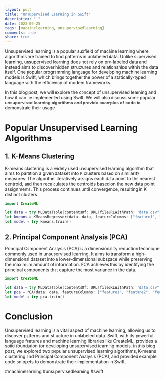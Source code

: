 ```yaml
---
layout: post
title: "Unsupervised Learning in Swift"
description: " "
date: 2023-09-25
tags: [machinelearning, unsupervisedlearning]
comments: true
share: true
---
```


Unsupervised learning is a popular subfield of machine learning where algorithms are trained to find patterns in unlabeled data. Unlike supervised learning, unsupervised learning does not rely on pre-labeled data and instead aims to discover hidden structures and relationships within the data itself. One popular programming language for developing machine learning models is Swift, which brings together the power of a statically-typed language with the efficiency of modern frameworks.

In this blog post, we will explore the concept of unsupervised learning and how it can be implemented using Swift. We will also discuss some popular unsupervised learning algorithms and provide examples of code to demonstrate their usage.

# Popular Unsupervised Learning Algorithms

## 1. K-Means Clustering

K-means clustering is a widely used unsupervised learning algorithm that aims to partition a given dataset into K clusters based on similarity measures. The algorithm iteratively assigns each data point to the nearest centroid, and then recalculates the centroids based on the new data point assignments. This process continues until convergence, resulting in K distinct clusters.

```swift
import CreateML

let data = try MLDataTable(contentsOf: URL(fileURLWithPath: "data.csv"))
let kmeans = KMeansRegressor(data: data, featureColumns: ["feature1", "feature2"], k: 3)
let model = try kmeans.train()
```

## 2. Principal Component Analysis (PCA)

Principal Component Analysis (PCA) is a dimensionality reduction technique commonly used in unsupervised learning. It aims to transform a high-dimensional dataset into a lower-dimensional subspace while preserving the maximum amount of information. PCA achieves this by identifying the principal components that capture the most variance in the data.

```swift
import CreateML

let data = try MLDataTable(contentsOf: URL(fileURLWithPath: "data.csv"))
let pca = PCA(data: data, featureColumns: ["feature1", "feature2", "feature3"], targetColumn: "target")
let model = try pca.train()
```

# Conclusion

Unsupervised learning is a vital aspect of machine learning, allowing us to discover patterns and structure in unlabeled data. Swift, with its powerful language features and machine learning libraries like CreateML, provides a solid foundation for developing unsupervised learning models. In this blog post, we explored two popular unsupervised learning algorithms, K-means clustering and Principal Component Analysis (PCA), and provided example code snippets to demonstrate their implementation in Swift.

#machinelearning #unsupervisedlearning #swift